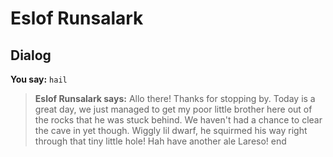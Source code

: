 # Eslof Runsalark


## Dialog

**You say:** `hail`



>**Eslof Runsalark says:** Allo there!  Thanks for stopping by.  Today is a great day, we just managed to get my poor little brother here out of the rocks that he was stuck behind.  We haven't had a chance to clear the cave in yet though.  Wiggly lil dwarf, he squirmed his way right through that tiny little hole!  Hah have another ale Lareso!
end

